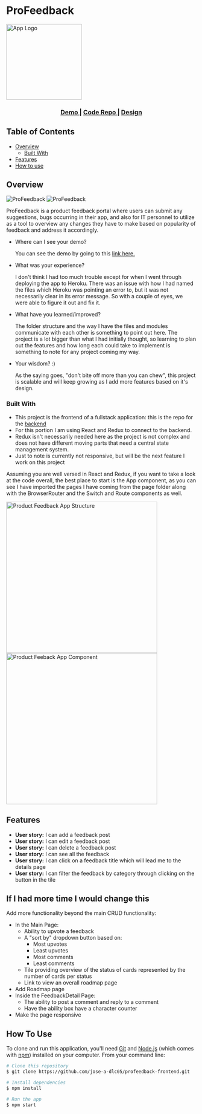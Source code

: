 # ProFeedback

<img alt="App Logo" src="https://drive.google.com/uc?export=view&id=1jk30b4NWr0_7xd3UeJ4itf5h1JWVcc7b" width="200">

<!-- Please update value in the {}  -->

<div align="center">
  <h3>
    <a href="https://profeedback.netlify.app/">
      Demo
    </a>
    <span> | </span>
    <a href="https://github.com/jose-a-dlc05/profeedback-frontend">
      Code Repo
    </a>
    <span> | </span>
    <a href="https://www.figma.com/file/JzCnGNxTt8cO96tNlRHxsc/product-feedback-app?node-id=0%3A1">
      Design
    </a>
  </h3>
</div>

<!-- TABLE OF CONTENTS -->

## Table of Contents

- [Overview](#overview)
  - [Built With](#built-with)
- [Features](#features)
- [How to use](#how-to-use)

<!-- OVERVIEW -->

## Overview

![ProFeedback](https://drive.google.com/uc?export=view&id=1oH6fC99UyifvMYKzaqOx-3l0-bfo4cae)
![ProFeedback](https://drive.google.com/uc?export=view&id=1OMKoFAujLU8nMw9M_zeGDTVXuyP5J-I4)


ProFeedback is a product feedback portal where users can submit any suggestions, bugs occurring in their app, and also for IT personnel to utilize as a tool to overview any changes they have to make based on popularity of feedback and address it accordingly.

- Where can I see your demo?

  You can see the demo by going to this [link here.](https://profeedback.netlify.app)

- What was your experience?

  I don't think I had too much trouble except for when I went through deploying the app to Heroku. There was an issue with how I had named the files which Heroku was pointing an error to, but it was not necessarily clear in its error message. So with a couple of eyes, we were able to figure it out and fix it. 

- What have you learned/improved?

  The folder structure and the way I have the files and modules communicate with each other is something to point out here. The project is a lot bigger than what I had initially thought, so learning to plan out the features and how long each could take to implement is something to note for any project coming my way. 

- Your wisdom? :)

  As the saying goes, "don't bite off more than you can chew", this project is scalable and will keep growing as I add more features based on it's design. 

### Built With

<!-- This section should list any major frameworks that you built your project using. Here are a few examples.-->
- This project is the frontend of a fullstack application: this is the repo for the [backend](https://github.com/jose-a-dlc05/product-feedback-app-BE)
- For this portion I am using React and Redux to connect to the backend. 
- Redux isn't necessarily needed here as the project is not complex and does not have different moving parts that need a central state management system.
- Just to note is currently not responsive, but will be the next feature I work on this project 


Assuming you are well versed in React and Redux, if you want to take a look at the code overall, the best place to start is the App component, as you can see I have imported the pages I have coming from the page folder along with the BrowserRouter and the Switch and Route components as well.


<img alt="Product Feedback App Structure" src="https://drive.google.com/uc?export=view&id=17w5OmSFqXe-yJdHaUXXFRL-HLDpuKS1f" width="400">



<img alt="Product Feeback App Component" src="https://drive.google.com/uc?export=view&id=19e1zjdtU7Nim2XOHetRaYZ2Bm-_C7G6F" width="400">



## Features

<!-- List the features of your application or follow the template. Don't share the figma file here :) -->

- **User story:** I can add a feedback post
- **User story:** I can edit a feedback post
- **User story:** I can delete a feedback post
- **User story:** I can see all the feedback 
- **User story:** I can click on a feedback title which will lead me to the details page
- **User story:** I can filter the feedback by category through clicking on the button in the tile

## If I had more time I would change this

Add more functionality beyond the main CRUD functionality:

- In the Main Page:
  - Ability to upvote a feedback
  - A "sort by" dropdown button based on:
    - Most upvotes
    - Least upvotes
    - Most comments
    - Least comments
  - Tile providing overview of the status of cards represented by the number of cards per status
  - Link to view an overall roadmap page
- Add Roadmap page
- Inside the FeedbackDetail Page:
  - The ability to post a comment and reply to a comment
  - Have the ability box have a character counter
- Make the page responsive

## How To Use

<!-- Example: -->

To clone and run this application, you'll need [Git](https://git-scm.com) and [Node.js](https://nodejs.org/en/download/) (which comes with [npm](http://npmjs.com)) installed on your computer. From your command line:

```bash
# Clone this repository
$ git clone https://github.com/jose-a-dlc05/profeedback-frontend.git

# Install dependencies
$ npm install

# Run the app
$ npm start
```

